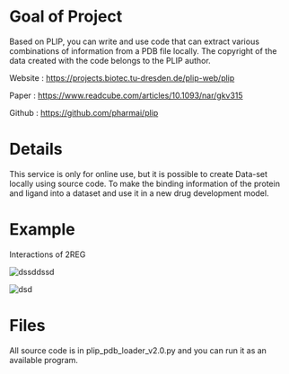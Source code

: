 # Goal of Project
Based on PLIP, you can write and use code that can extract various combinations of information from a PDB file locally. The copyright of the data created with the code belongs to the PLIP author.

Website : https://projects.biotec.tu-dresden.de/plip-web/plip

Paper : https://www.readcube.com/articles/10.1093/nar/gkv315

Github : https://github.com/pharmai/plip

# Details
This service is only for online use, but it is possible to create Data-set locally using source code. To make the binding information of the protein and ligand into a dataset and use it in a new drug development model.

# Example
Interactions of 2REG

![dssddssd](https://user-images.githubusercontent.com/59387983/83992941-ede5d700-a98c-11ea-9c43-ec116f65a316.PNG)

![dsd](https://user-images.githubusercontent.com/59387983/83992876-b119e000-a98c-11ea-8d49-280317c63870.PNG)



# Files
All source code is in plip_pdb_loader_v2.0.py and you can run it as an available program.
